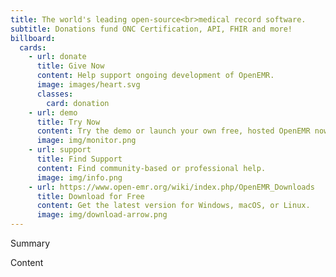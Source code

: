 ```yaml
---
title: The world's leading open-source<br>medical record software.
subtitle: Donations fund ONC Certification, API, FHIR and more!
billboard:
  cards:
    - url: donate
      title: Give Now
      content: Help support ongoing development of OpenEMR.
      image: images/heart.svg
      classes:
        card: donation
    - url: demo
      title: Try Now
      content: Try the demo or launch your own free, hosted OpenEMR now.
      image: img/monitor.png
    - url: support
      title: Find Support
      content: Find community-based or professional help.
      image: img/info.png
    - url: https://www.open-emr.org/wiki/index.php/OpenEMR_Downloads
      title: Download for Free
      content: Get the latest version for Windows, macOS, or Linux.
      image: img/download-arrow.png
---
```


Summary

<!--more-->

Content
